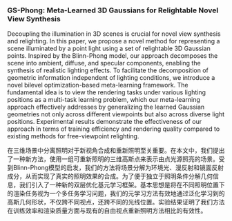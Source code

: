 ### GS-Phong: Meta-Learned 3D Gaussians for Relightable Novel View Synthesis

Decoupling the illumination in 3D scenes is crucial for novel view synthesis and relighting. In this paper, we propose a novel method for representing a scene illuminated by a point light using a set of relightable 3D Gaussian points. Inspired by the Blinn-Phong model, our approach decomposes the scene into ambient, diffuse, and specular components, enabling the synthesis of realistic lighting effects. To facilitate the decomposition of geometric information independent of lighting conditions, we introduce a novel bilevel optimization-based meta-learning framework. The fundamental idea is to view the rendering tasks under various lighting positions as a multi-task learning problem, which our meta-learning approach effectively addresses by generalizing the learned Gaussian geometries not only across different viewpoints but also across diverse light positions. Experimental results demonstrate the effectiveness of our approach in terms of training efficiency and rendering quality compared to existing methods for free-viewpoint relighting.

在三维场景中分离照明对于新视角合成和重新照明至关重要。在本文中，我们提出了一种新方法，使用一组可重新照明的三维高斯点来表示由点光源照亮的场景。受到Blinn-Phong模型的启发，我们的方法将场景分解为环境光、漫反射和镜面反射成分，从而实现了真实的照明效果的合成。为了便于独立于照明条件分解几何信息，我们引入了一种新的双层优化基元学习框架。基本思想是将在不同照明位置下的渲染任务视为一个多任务学习问题，我们的元学习方法有效地通过泛化学习到的高斯几何形状，不仅跨不同视点，还跨不同的光线位置。实验结果证明了我们方法在训练效率和渲染质量方面与现有的自由视点重新照明方法相比的有效性。
